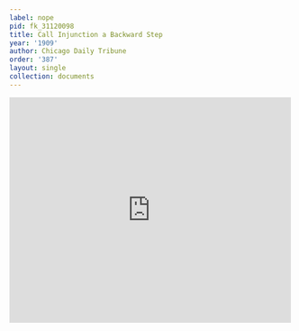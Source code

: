 ```yaml
---
label: nope
pid: fk_31120098
title: Call Injunction a Backward Step
year: '1909'
author: Chicago Daily Tribune
order: '387'
layout: single
collection: documents
---
```

<iframe src="https://northwestern.app.box.com/embed/s/ga3uucmzn04zsxwzk0er3mx7y8f1d4se?sortColumn=date&view=list" width="500" height="400" frameborder="0" allowfullscreen webkitallowfullscreen msallowfullscreen></iframe>
